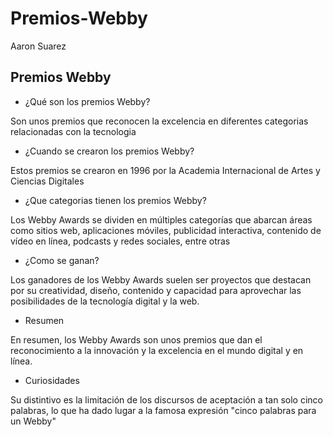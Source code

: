 # Premios-Webby
Aaron Suarez

## Premios Webby

- ¿Qué son los premios Webby?

Son unos premios que reconocen la excelencia en diferentes categorias relacionadas con la tecnologia

- ¿Cuando se crearon los premios Webby?

Estos premios se crearon en 1996 por la Academia Internacional de Artes y Ciencias Digitales

- ¿Que categorias tienen los premios Webby?

Los Webby Awards se dividen en múltiples categorías que abarcan áreas como sitios web, aplicaciones móviles, publicidad interactiva, contenido de vídeo en línea, podcasts y redes sociales, entre otras


- ¿Como se ganan?

Los ganadores de los Webby Awards suelen ser proyectos que destacan por su creatividad, diseño, contenido y capacidad para aprovechar las posibilidades de la tecnología digital y la web.

- Resumen 

En resumen, los Webby Awards son unos premios que dan el reconocimiento a la innovación y la
excelencia en el mundo digital y en línea.

- Curiosidades

Su distintivo es la limitación de los discursos de aceptación a tan solo cinco palabras, lo que ha dado lugar a la famosa expresión "cinco palabras para un Webby"

